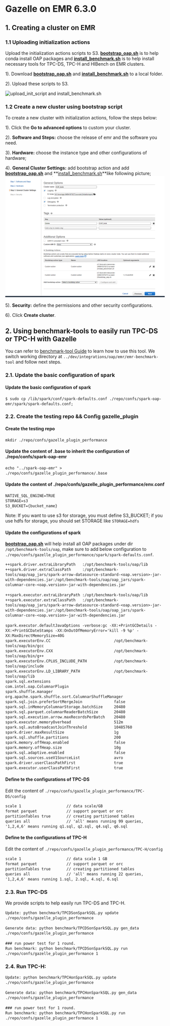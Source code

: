 # Gazelle on EMR 6.3.0

## 1. Creating a cluster on EMR

### 1.1 Uploading initialization actions

Upload the initialization actions scripts to S3. 
**[bootstrap_oap.sh](../dev/integrations/oap/emr/bootstrap_oap.sh)** is to help conda install OAP packages and
**[install_benchmark.sh](../dev/integrations/oap/emr/benchmark/install_benchmark.sh)** is to help install necessary tools for TPC-DS, TPC-H and HIBench on EMR clusters.
    
1). Download **[bootstrap_oap.sh](../dev/integrations/oap/emr/bootstrap_oap.sh)** and **[install_benchmark.sh](../dev/integrations/oap/emr/benchmark/install_benchmark.sh)** to a local folder.

2). Upload these scripts to S3.

![upload_init_script and install_benchmark.sh](../dev/integrations/oap/emr/imgs/upload_scripts_to_S3.png)


### 1.2 Create a new cluster using bootstrap script

To create a new cluster with initialization actions, follow the steps below:

1). Click the  **Go to advanced options** to custom your cluster.

2). **Software and Steps:** choose the release of emr and the software you need.

3). **Hardware:** choose the instance type and other configurations of hardware;

4). **General Cluster Settings:** add bootstrap action and add **[bootstrap_oap.sh](../dev/integrations/oap/emr/bootstrap_oap.sh)** and **[install_benchmark.sh](./dev/integrations/oap/emr/benchmark/install_benchmark.sh)**like following picture;
![Add bootstrap action](../dev/integrations/oap/emr/imgs/add-bootstrap-oap.PNG)

5). **Security:** define the permissions and other security configurations.

6). Click **Create cluster**. 

## 2. Using benchmark-tools to easily run TPC-DS or TPC-H with Gazelle

You can refer to [benchmark-tool Guide](../dev/integrations/oap/emr/emr-benchmark-tool/README.md) to learn how to use this tool. We switch working directory at ```../dev/integrations/oap/emr/emr-benchmark-tool``` and follow next steps.

### 2.1. Update the basic configuration of spark

#### Update the basic configuration of spark
```
$ sudo cp /lib/spark/conf/spark-defaults.conf ./repo/confs/spark-oap-emr/spark/spark-defaults.conf;
```

### 2.2. Create the testing repo && Config gazelle_plugin

#### Create the testing repo
```
mkdir ./repo/confs/gazelle_plugin_performance
```
#### Update the content of .base to inherit the configuration of ./repo/confs/spark-oap-emr
```
echo "../spark-oap-emr" > ./repo/confs/gazelle_plugin_performance/.base
```
#### Update the content of ./repo/confs/gazelle_plugin_performance/env.conf
```
NATIVE_SQL_ENGINE=TRUE
STORAGE=s3
S3_BUCKET={bucket_name}
```
Note: If you want to use s3 for storage, you must define S3_BUCKET; if you use hdfs for storage, you should set STORAGE like ```STORAGE=hdfs```

#### Update the configurations of spark
**[bootstrap_oap.sh](../dev/integrations/oap/emr/bootstrap_oap.sh)** will help install all OAP packages under dir `/opt/benchmark-tools/oap`,
make sure to add below configuration to `./repo/confs/gazelle_plugin_performance/spark/spark-defaults.conf`.

```
++spark.driver.extraLibraryPath   :/opt/benchmark-tools/oap/lib
++spark.driver.extraClassPath     :/opt/benchmark-tools/oap/oap_jars/spark-arrow-datasource-standard-<oap.version>-jar-with-dependencies.jar:/opt/benchmark-tools/oap/oap_jars/spark-columnar-core-<oap.version>-jar-with-dependencies.jar

++spark.executor.extraLibraryPath :/opt/benchmark-tools/oap/lib
++spark.executor.extraClassPath   :/opt/benchmark-tools/oap/oap_jars/spark-arrow-datasource-standard-<oap.version>-jar-with-dependencies.jar:/opt/benchmark-tools/oap/oap_jars/spark-columnar-core-<oap.version>-jar-with-dependencies.jar

spark.executor.defaultJavaOptions -verbose:gc -XX:+PrintGCDetails -XX:+PrintGCDateStamps -XX:OnOutOfMemoryError='kill -9 %p' -XX:MaxDirectMemorySize=40G
spark.executorEnv.CC                            /opt/benchmark-tools/oap/bin/gcc
spark.executorEnv.CXX                           /opt/benchmark-tools/oap/bin/g++
spark.executorEnv.CPLUS_INCLUDE_PATH            /opt/benchmark-tools/oap/include
spark.executorEnv.LD_LIBRARY_PATH               /opt/benchmark-tools/oap/lib
spark.sql.extensions                            com.intel.oap.ColumnarPlugin
spark.shuffle.manager                           org.apache.spark.shuffle.sort.ColumnarShuffleManager
spark.sql.join.preferSortMergeJoin              false
spark.sql.inMemoryColumnarStorage.batchSize     20480
spark.sql.parquet.columnarReaderBatchSize       20480
spark.sql.execution.arrow.maxRecordsPerBatch    20480
spark.executor.memoryOverhead                   512m
spark.sql.autoBroadcastJoinThreshold            10485760
spark.driver.maxResultSize                      1g
spark.sql.shuffle.partitions                    200
spark.memory.offHeap.enabled                    false
spark.memory.offHeap.size                       10g
spark.sql.adaptive.enabled                      false
spark.sql.sources.useV1SourceList               avro
spark.driver.userClassPathFirst                 true
spark.executor.userClassPathFirst               true

```

#### Define te the configurations of TPC-DS

Edit the content of `./repo/confs/gazelle_plugin_performance/TPC-DS/config`
```
scale 1                    // data scale/GB
format parquet             // support parquet or orc
partitionTables true       // creating partitioned tables
queries all                // 'all' means running 99 queries, '1,2,4,6' means running q1.sql, q2.sql, q4.sql, q6.sql
```

#### Define te the configurations of TPC-H

Edit the content of `./repo/confs/gazelle_plugin_performance/TPC-H/config`
```
scale 1                    // data scale 1 GB
format parquet             // support parquet or orc
partitionTables true       // creating partitioned tables
queries all                // 'all' means running 22 queries, '1,2,4,6' means running 1.sql, 2.sql, 4.sql, 6.sql
```


### 2.3. Run TPC-DS

We provide scripts to help easily run TPC-DS and TPC-H.

```
Update: python benchmark/TPCDSonSparkSQL.py update ./repo/confs/gazelle_plugin_performance   

Generate data: python benchmark/TPCDSonSparkSQL.py gen_data ./repo/confs/gazelle_plugin_performance

### run power test for 1 round.
Run benchmark: python benchmark/TPCDSonSparkSQL.py run ./repo/confs/gazelle_plugin_performance 1
```

### 2.4. Run TPC-H:  

```
Update: python benchmark/TPCHonSparkSQL.py update ./repo/confs/gazelle_plugin_performance   

Generate data: python benchmark/TPCHonSparkSQL.py gen_data ./repo/confs/gazelle_plugin_performance

### run power test for 1 round.
Run benchmark: python benchmark/TPCHonSparkSQL.py run ./repo/confs/gazelle_plugin_performance 1
```
